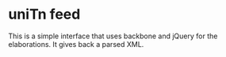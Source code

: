 uniTn feed
==========

This is a simple interface that uses backbone and jQuery for the elaborations. It gives back a parsed XML.
